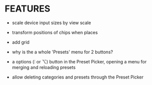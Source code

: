 # FEATURES
 - scale device input sizes by view scale
 - transform positions of chips when places
 - add grid
 
 - why is the a whole 'Presets' menu for 2 buttons?
 - a options (⫶ or ⌥) button in the Preset Picker, opening a menu for merging and reloading presets
 - allow deleting categories and presets through the Preset Picker
